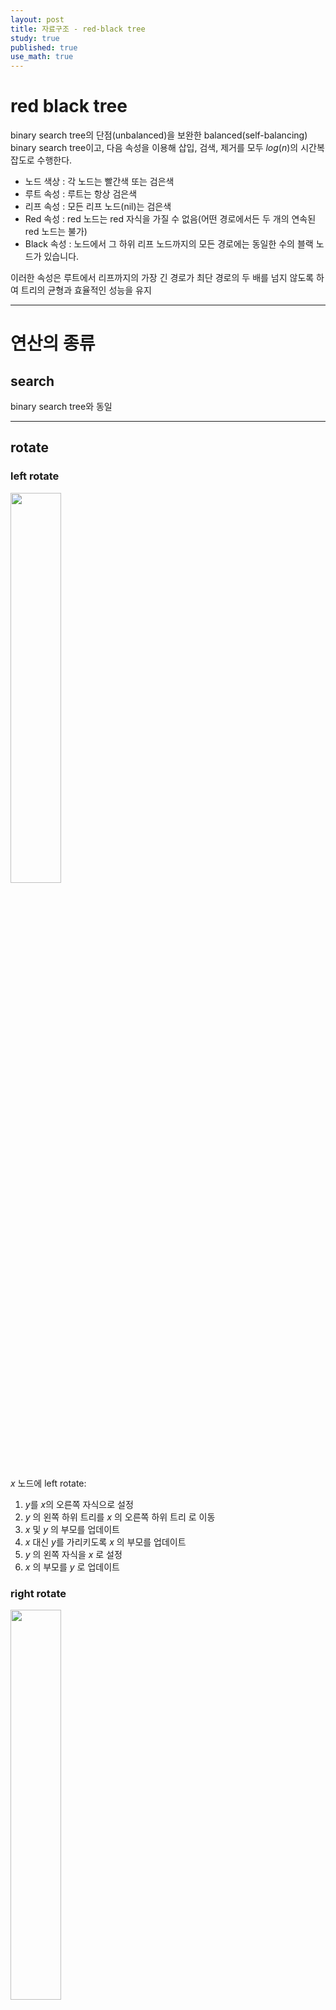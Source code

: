 ```yaml
---
layout: post
title: 자료구조 - red-black tree
study: true
published: true
use_math: true
---
```


# red black tree

binary search tree의 단점(unbalanced)을 보완한 balanced(self-balancing) binary search tree이고, 다음 속성을 이용해 삽입, 검색, 제거를 모두 $log(n)$의 시간복잡도로 수행한다. 

- 노드 색상 : 각 노드는 빨간색 또는 검은색
- 루트 속성 : 루트는 항상 검은색
- 리프 속성 : 모든 리프 노드(nil)는 검은색
- Red 속성 : red 노드는 red 자식을 가질 수 없음(어떤 경로에서든 두 개의 연속된 red 노드는 불가)
- Black 속성 : 노드에서 그 하위 리프 노드까지의 모든 경로에는 동일한 수의 블랙 노드가 있습니다.

이러한 속성은 루트에서 리프까지의 가장 긴 경로가 최단 경로의 두 배를 넘지 않도록 하여 트리의 균형과 효율적인 성능을 유지

---

# 연산의 종류

## search
binary search tree와 동일

---

## rotate

### left rotate
<img src="\assets\images\study\red-black-tree\left-rotate.png" width="40%" height="40%" />


$x$ 노드에 left rotate:

1. $y$를 $x$의 오른쪽 자식으로 설정
2. $y$ 의 왼쪽 하위 트리를 $x$ 의 오른쪽 하위 트리 로 이동
3. $x$ 및 $y$ 의 부모를 업데이트
4. $x$ 대신 $y$를 가리키도록 $x$ 의 부모를 업데이트
5. $y$ 의 왼쪽 자식을 $x$ 로 설정
6. $x$ 의 부모를 $y$ 로 업데이트

### right rotate
<img src="\assets\images\study\red-black-tree\right-rotate.png" width="40%" height="40%" />

$x$ 노드에 right rotate:

1. $y$를 $x$의 왼쪽 자식으로 설정
2. $y$의 오른쪽 하위 트리를 $x$의 왼쪽 하위 트리로 이동
3. $x$ 및 $y$의 부모를 업데이트
4. $x$ 대신 $y$를 가리키도록 $x$의 부모를 업데이트
5. $y$ 의 오른쪽 자식을 $x$로 설정
6. $x$ 의 부모를 $y$로 업데이트

---

## insert
새로 삽입한 노드를 $Z$라고 한다. 새로 삽입한 노드는 **빨간색**으로 칠한다. 

<img src="\assets\images\study\red-black-tree\insert-scenario.png" width="40%" height="40%" />

4가지 scenario가 있다. 

1. $Z$가 root

    검은색으로 recolor(red-black tree의 속성)

2. $Z$의 uncle(Z의 부모 노드의 형제 노드)이 빨간색 (uncle이 존재하지 않으면 black으로 침)

    <img src="\assets\images\study\red-black-tree\insert-uncle-red.png" 
width="30%" height="30%" />

    <img src="\assets\images\study\red-black-tree\insert-uncle-red-solution.png" 
width="30%" height="30%" />

3. $Z$의 uncle이 검은색, $Z$와 $Z$의 부모, $Z$의 부모의 부모가 triangle

    <img src="\assets\images\study\red-black-tree\insert-triangle.png" 
width="30%" height="30%" />

    <img src="\assets\images\study\red-black-tree\insert-triangle-solution-1.png" 
width="30%" height="30%" /> 
    <img src="\assets\images\study\red-black-tree\insert-triangle-solution-2.png" 
width="30%" height="30%" />

4. $Z$의 uncle이 검은색, $Z$와 $Z$의 부모, $Z$의 부모의 부모가 line

    <img src="\assets\images\study\red-black-tree\insert-line.png" 
width="30%" height="30%" />

    <img src="\assets\images\study\red-black-tree\insert-line-solution-1.png" 
width="30%" height="30%" />
    <img src="\assets\images\study\red-black-tree\insert-line-solution-2.png" 
width="30%" height="30%" />
    <img src="\assets\images\study\red-black-tree\insert-line-solution-3.png" 
width="30%" height="30%" />

---

## delete

### transplant

<img src="\assets\images\study\red-black-tree\delete-transplant.png" 
width="30%" height="30%" />

$v$노드를 $u$노드의 자리로 옮기는 subtree를 이동시키는 역할을 하는 연산

---

### delete

<img src="\assets\images\study\red-black-tree\delete-delete-case.png" 
width="30%" height="30%" />

#### case 1 
```python
# case 1
if z.left == self.NIL:
    x = z.right 
    self.transplant(z, z.right)
```

<img src="\assets\images\study\red-black-tree\delete-delete-case-1-1.png" 
width="30%" height="30%" />
<img src="\assets\images\study\red-black-tree\delete-delete-case-1-2.png" 
width="30%" height="30%" />
<img src="\assets\images\study\red-black-tree\delete-delete-case-1-3.png" 
width="30%" height="30%" />

<img src="\assets\images\study\red-black-tree\delete-delete-case-1-4.png" 
width="30%" height="30%" />
<img src="\assets\images\study\red-black-tree\delete-delete-case-1-5.png" 
width="30%" height="30%" />

#### case 2
```python
# case 2
elif z.right == self.NIL:
    x = z.left
    self.transplant(z, z.left)
```
<img src="\assets\images\study\red-black-tree\delete-delete-case-2-1.png" 
width="30%" height="30%" />
<img src="\assets\images\study\red-black-tree\delete-delete-case-2-2.png" 
width="30%" height="30%" />
<img src="\assets\images\study\red-black-tree\delete-delete-case-2-3.png" 
width="30%" height="30%" />

<img src="\assets\images\study\red-black-tree\delete-delete-case-2-4.png" 
width="30%" height="30%" />
<img src="\assets\images\study\red-black-tree\delete-delete-case-2-5.png" 
width="30%" height="30%" />

#### case 3
```python
# case 3
else:
    y = self.minimum(z.right)
    y_orig_color = y.color
    x = y.right 
    
    if y.p == z:
        x.p = y
    else:
        self.transplant(y, y.right)
        y.right = z.right
        y.right.p = y
    
    self.transplant(z, y)
    y.left = z.left 
    y.left.p = y 
    y.color = z.color 
```

<img src="\assets\images\study\red-black-tree\delete-delete-case-3-1.png" 
width="30%" height="30%" />
<img src="\assets\images\study\red-black-tree\delete-delete-case-3-2.png" 
width="30%" height="30%" />
<img src="\assets\images\study\red-black-tree\delete-delete-case-3-3.png" 
width="30%" height="30%" />

<img src="\assets\images\study\red-black-tree\delete-delete-case-3-4.png" 
width="30%" height="30%" />
<img src="\assets\images\study\red-black-tree\delete-delete-case-3-5.png" 
width="30%" height="30%" />
<img src="\assets\images\study\red-black-tree\delete-delete-case-3-6.png" 
width="30%" height="30%" />

<img src="\assets\images\study\red-black-tree\delete-delete-case-3-7.png" 
width="30%" height="30%" />
<img src="\assets\images\study\red-black-tree\delete-delete-case-3-8.png" 
width="30%" height="30%" />
<img src="\assets\images\study\red-black-tree\delete-delete-case-3-9.png" 
width="30%" height="30%" />


#### *after delete
```python
if y_orig_color == BLACK:
    self.delete_fixup(x)
```

---

### delete fix-up

<img src="\assets\images\study\red-black-tree\delete-delete-fixup-case.jpeg" 
width="30%" height="30%" />
<img src="\assets\images\study\red-black-tree\delete-delete-fixup-1.png" 
width="30%" height="30%" />
<img src="\assets\images\study\red-black-tree\delete-delete-fixup-2.png" 
width="30%" height="30%" />

#### type 1
<img src="\assets\images\study\red-black-tree\delete-delete-fixup-1-1.png" 
width="30%" height="30%" />
```python
# type 1
if w.color == RED:
    w.color = BLACK
    x.p.color = RED
    self.left_rotate(x.p)
    w = x.p.right
```

<img src="\assets\images\study\red-black-tree\delete-delete-fixup-1-2.png" 
width="30%" height="30%" />
<img src="\assets\images\study\red-black-tree\delete-delete-fixup-1-3.png" 
width="30%" height="30%" />
<img src="\assets\images\study\red-black-tree\delete-delete-fixup-1-4.png" 
width="30%" height="30%" />

<img src="\assets\images\study\red-black-tree\delete-delete-fixup-1-5.png" 
width="30%" height="30%" />
<img src="\assets\images\study\red-black-tree\delete-delete-fixup-1-6.png" 
width="30%" height="30%" />
<img src="\assets\images\study\red-black-tree\delete-delete-fixup-1-7.png" 
width="30%" height="30%" />

---

#### type 2
<img src="\assets\images\study\red-black-tree\delete-delete-fixup-2-1.png" 
width="30%" height="30%" />
```python
# type 2
if w.left.color == BLACK and w.right.color == BLACK:
    w.color = RED 
    x = x.p 
```
<img src="\assets\images\study\red-black-tree\delete-delete-fixup-2-2.png" 
width="30%" height="30%" />
<img src="\assets\images\study\red-black-tree\delete-delete-fixup-2-3.png" 
width="30%" height="30%" />
<img src="\assets\images\study\red-black-tree\delete-delete-fixup-2-4.png" 
width="30%" height="30%" />

<img src="\assets\images\study\red-black-tree\delete-delete-fixup-2-5.png" 
width="30%" height="30%" />

---

#### type 3
<img src="\assets\images\study\red-black-tree\delete-delete-fixup-3-1.png" 
width="30%" height="30%" />
```python
# type 3
if w.right.color == BLACK:
    w.left.color = BLACK
    w.color = RED
    self.right_rotate(w)
    w = x.p.right
```
<img src="\assets\images\study\red-black-tree\delete-delete-fixup-3-2.png" 
width="30%" height="30%" />
<img src="\assets\images\study\red-black-tree\delete-delete-fixup-3-3.png" 
width="30%" height="30%" />
<img src="\assets\images\study\red-black-tree\delete-delete-fixup-3-4.png" 
width="30%" height="30%" />

<img src="\assets\images\study\red-black-tree\delete-delete-fixup-3-5.png" 
width="30%" height="30%" />
<img src="\assets\images\study\red-black-tree\delete-delete-fixup-3-6.png" 
width="30%" height="30%" />
<img src="\assets\images\study\red-black-tree\delete-delete-fixup-3-7.png" 
width="30%" height="30%" />

---

#### type 4
<img src="\assets\images\study\red-black-tree\delete-delete-fixup-4-1.png" 
width="30%" height="30%" />
```python
# type 4
w.color = x.p.color 
x.p.color = BLACK 
w.right.color = BLACK 
self.left_rotate(x.p)
x = self.root
```

<img src="\assets\images\study\red-black-tree\delete-delete-fixup-4-3.png" 
width="30%" height="30%" />
<img src="\assets\images\study\red-black-tree\delete-delete-fixup-4-4.png" 
width="30%" height="30%" />
<img src="\assets\images\study\red-black-tree\delete-delete-fixup-4-5.png" 
width="30%" height="30%" />

<img src="\assets\images\study\red-black-tree\delete-delete-fixup-4-7.png" 
width="30%" height="30%" />
<img src="\assets\images\study\red-black-tree\delete-delete-fixup-4-8.png" 
width="30%" height="30%" />

---

## Code
```python
from collections import deque

BLACK = True
RED = False

class Node:
    def __init__(self, key):
        self.key = key
        self.p = None # parent
        self.color = RED
        self.left = None
        self.right = None

    def print_color(self):
        if self.color == BLACK:
            return '(b)'
        return '(r)'


class RedBlackTree:
    def __init__(self):
        self.NIL = Node(99999) # arbitrary value
        self.NIL.color = BLACK
        self.NIL.left = None
        self.NIL.right = None
        self.root = self.NIL

    # O(1)
    def left_rotate(self, x):
        y = x.right
        x.right = y.left 

        if y.left != self.NIL:
            y.left.p = x
        
        y.p = x.p 

        if x.p is None:
            self.root = y
        elif x == x.p.left:
            x.p.left = y
        else:
            x.p.right = y 

        y.left = x 
        x.p = y

    # O(1)
    def right_rotate(self, x):
        y = x.left 
        x.left = y.right 

        if y.right != self.NIL:
            y.right.p = x

        y.p = x.p 

        if x.p is None:
            self.root = y 
        elif x == x.p.right:
            x.p.right = y 
        else:
            x.p.left = y 

        y.right = x 
        x.p = y

    # O(logn) total
    def insert(self, key):
        z = Node(key)
        z.left = self.NIL
        z.right = self.NIL

        y = None 
        x = self.root
        
        while x != self.NIL:
            y = x
            if z.key < x.key:
                x = x.left 
            else:
                x = x.right 
        
        z.p = y 
        if y == None:
            self.root = z 
        elif z.key < y.key: 
            y.left = z 
        else:
            y.right = z

        self.insert_fixup(z)

    # O(logn)
    def insert_fixup(self, z):
        while z.p and z.p.color == RED:
            if z.p == z.p.p.left:
                y = z.p.p.right 
                if y.color == RED:
                    z.p.color = BLACK
                    y.color = BLACK 
                    z.p.p.color = RED
                    z = z.p.p
                else:
                    if z == z.p.right:
                        z = z.p 
                        self.left_rotate(z)
                    z.p.color = BLACK
                    z.p.p.color = RED 
                    self.right_rotate(z.p.p)
            else:
                y = z.p.p.left 
                if y.color == RED:
                    z.p.color = BLACK
                    y.color = BLACK
                    z.p.p.color = RED
                    z = z.p.p
                else:
                    if z == z.p.left:
                        z = z.p 
                        self.right_rotate(z)
                    z.p.color = BLACK
                    z.p.p.color = RED 
                    self.left_rotate(z.p.p)
            if z == self.root:
                break
        self.root.color = BLACK

    # O(logn) total
    def delete(self, k):
        z = self.search(k)

        if z == self.NIL:
            return "Key not found!"

        y = z
        y_orig_color = y.color 
        
        # case 1
        if z.left == self.NIL:
            x = z.right 
            self.transplant(z, z.right)
        # case 2
        elif z.right == self.NIL:
            x = z.left
            self.transplant(z, z.left)
        # case 3
        else:
            y = self.minimum(z.right)
            y_orig_color = y.color
            x = y.right 
            
            if y.p == z:
                x.p = y
            else:
                self.transplant(y, y.right)
                y.right = z.right
                y.right.p = y
            
            self.transplant(z, y)
            y.left = z.left 
            y.left.p = y 
            y.color = z.color 
        
        if y_orig_color == BLACK:
            self.delete_fixup(x)

    # O(logn)
    def delete_fixup(self, x):
        while x != self.root and x.color == BLACK:
            if x == x.p.left:
                w = x.p.right
                # type 1
                if w.color == RED:
                    w.color = BLACK
                    x.p.color = RED
                    self.left_rotate(x.p)
                    w = x.p.right
                # type 2
                if w.left.color == BLACK and w.right.color == BLACK:
                    w.color = RED 
                    x = x.p 
                else:
                    # type 3
                    if w.right.color == BLACK:
                        w.left.color = BLACK
                        w.color = RED
                        self.right_rotate(w)
                        w = x.p.right
                    # type 4
                    w.color = x.p.color 
                    x.p.color = BLACK 
                    w.right.color = BLACK 
                    self.left_rotate(x.p)
                    x = self.root
            else:
                w = x.p.left
                # type 1
                if w.color == RED:
                    w.color = BLACK
                    x.p.color = RED
                    self.right_rotate(x.p)
                    w = x.p.left
                # type 2
                if w.right.color == BLACK and w.left.color == BLACK:
                    w.color = RED 
                    x = x.p 
                else:
                    # type 3
                    if w.left.color == BLACK:
                        w.right.color = BLACK
                        w.color = RED
                        self.left_rotate(w)
                        w = x.p.left
                    # type 4
                    w.color = x.p.color 
                    x.p.color = BLACK 
                    w.left.color = BLACK 
                    self.right_rotate(x.p)
                    x = self.root
        x.color = BLACK

    # O(1)
    def transplant(self, u, v):
        if u.p == None:
            self.root = v
        elif u == u.p.left:
            u.p.left = v 
        else:
            u.p.right = v
        v.p = u.p 

    # O(h) = O(logn) for RB trees
    def minimum(self, x):
        while x.left != self.NIL:
            x = x.left
        return x

    # O(h) = O(logn) for RB trees
    def search(self, k):
        x = self.root
        while x != self.NIL and k != x.key:
            if k < x.key:
                x = x.left
            else:
                x = x.right
        return x

    # simple level-order tree traversal
    def print_tree(self, print_color=False):
        queue = deque()
        queue.append(self.root)

        while(queue):
            node = queue.popleft()

            if print_color:
                print(f'{node.key}{node.print_color()}', end=' ')
            else:
                print(node.key, end=' ')

            # don't add NIL nodes
            if node.left != self.NIL:
                queue.append(node.left)
            if node.right != self.NIL:
                queue.append(node.right)


def make_larger_tree():
    RB = RedBlackTree()
    RB.insert(8)
    RB.insert(5)
    RB.insert(15)
    RB.insert(12)
    RB.insert(19)
    RB.insert(9)
    RB.insert(13)
    RB.insert(23)
    return RB


# ignoring color, just demonstrating rotation
def rotations_video():    
    print('\n-- ROTATIONS VIDEO --')
    RB = RedBlackTree()
    RB.insert(5)
    RB.insert(2)
    RB.insert(10)
    RB.insert(8)
    RB.insert(12)
    RB.insert(6)
    RB.insert(9)
    RB.print_tree()

    print('\n\n-- After left rotation --')
    five = RB.search(5)
    RB.left_rotate(five)
    RB.print_tree()

    print('\n\n-- After right rotation --')
    ten = RB.search(10)
    RB.right_rotate(ten)
    RB.print_tree()


def insertions_video():
    RB = RedBlackTree()

    print('\n\n-- INSERTIONS VIDEO, after case 0 --')
    RB.insert(15)
    RB.print_tree(True)

    print('\n\n-- Insert 5 --')
    RB.insert(5)
    RB.print_tree(True)

    print('\n\n-- Insert 1 (case 3) --')
    RB.insert(1)
    RB.print_tree(True)

    print('\n\n-- Move to larger tree --')
    RB = make_larger_tree()
    RB.print_tree(True)

    print('\n\n-- Insert 10 (case 1, 2, and 3) --')
    RB.insert(10)
    RB.print_tree(True)


def deletions_video():
    print('\n\n-- DELETIONS VIDEO --')
    RB = make_larger_tree()
    RB.insert(10)
    RB.print_tree(True)

    print('\n\n-- Delete 19 (case 1) --')
    RB.delete(19)
    RB.print_tree(True)

    print('\n\n-- Insert 1 --')
    RB.insert(1)
    RB.print_tree(True)

    print('\n\n-- Delete 5 (case 2) --')
    RB.delete(5)
    RB.print_tree(True)

    print('\n\n-- Delete 12 (case 3) --')
    RB.delete(12)
    RB.print_tree(True)


def main():
    # https://youtu.be/95s3ndZRGbk
    rotations_video()

    # https://youtu.be/A3JZinzkMpk
    insertions_video()

    # https://youtu.be/lU99loSvD8s | https://youtu.be/iw8N1_keEWA
    deletions_video()

main()
```

reference:
- [https://www.geeksforgeeks.org/introduction-to-red-black-tree/](https://www.geeksforgeeks.org/introduction-to-red-black-tree/)
- [Red-Black Trees - Michael Sambol](https://youtube.com/playlist?list=PL9xmBV_5YoZNqDI8qfOZgzbqahCUmUEin&si=o9tnDbmMBGicmvns)
- [dsa/trees/red_black_tree.py](https://github.com/msambol/dsa/blob/master/trees/red_black_tree.py)